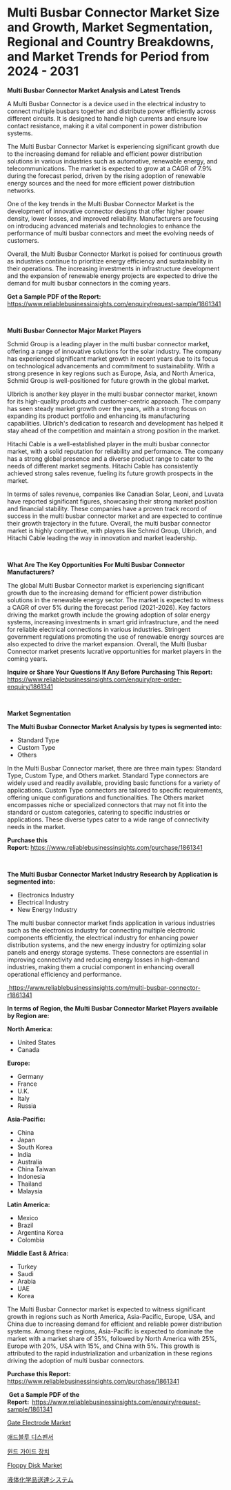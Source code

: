 <p><h1>Multi Busbar Connector Market Size and Growth, Market Segmentation, Regional and Country Breakdowns, and Market Trends for Period from 2024 -  2031</h1></p><p><strong>Multi Busbar Connector Market Analysis and Latest Trends</strong></p>
<p><p>A Multi Busbar Connector is a device used in the electrical industry to connect multiple busbars together and distribute power efficiently across different circuits. It is designed to handle high currents and ensure low contact resistance, making it a vital component in power distribution systems.</p><p>The Multi Busbar Connector Market is experiencing significant growth due to the increasing demand for reliable and efficient power distribution solutions in various industries such as automotive, renewable energy, and telecommunications. The market is expected to grow at a CAGR of 7.9% during the forecast period, driven by the rising adoption of renewable energy sources and the need for more efficient power distribution networks.</p><p>One of the key trends in the Multi Busbar Connector Market is the development of innovative connector designs that offer higher power density, lower losses, and improved reliability. Manufacturers are focusing on introducing advanced materials and technologies to enhance the performance of multi busbar connectors and meet the evolving needs of customers.</p><p>Overall, the Multi Busbar Connector Market is poised for continuous growth as industries continue to prioritize energy efficiency and sustainability in their operations. The increasing investments in infrastructure development and the expansion of renewable energy projects are expected to drive the demand for multi busbar connectors in the coming years.</p></p>
<p><strong>Get a Sample PDF of the Report:&nbsp;</strong> <a href="https://www.reliablebusinessinsights.com/enquiry/request-sample/1861341">https://www.reliablebusinessinsights.com/enquiry/request-sample/1861341</a></p>
<p>&nbsp;</p>
<p><strong>Multi Busbar Connector Major Market Players</strong></p>
<p><p>Schmid Group is a leading player in the multi busbar connector market, offering a range of innovative solutions for the solar industry. The company has experienced significant market growth in recent years due to its focus on technological advancements and commitment to sustainability. With a strong presence in key regions such as Europe, Asia, and North America, Schmid Group is well-positioned for future growth in the global market.</p><p>Ulbrich is another key player in the multi busbar connector market, known for its high-quality products and customer-centric approach. The company has seen steady market growth over the years, with a strong focus on expanding its product portfolio and enhancing its manufacturing capabilities. Ulbrich's dedication to research and development has helped it stay ahead of the competition and maintain a strong position in the market.</p><p>Hitachi Cable is a well-established player in the multi busbar connector market, with a solid reputation for reliability and performance. The company has a strong global presence and a diverse product range to cater to the needs of different market segments. Hitachi Cable has consistently achieved strong sales revenue, fueling its future growth prospects in the market.</p><p>In terms of sales revenue, companies like Canadian Solar, Leoni, and Luvata have reported significant figures, showcasing their strong market position and financial stability. These companies have a proven track record of success in the multi busbar connector market and are expected to continue their growth trajectory in the future. Overall, the multi busbar connector market is highly competitive, with players like Schmid Group, Ulbrich, and Hitachi Cable leading the way in innovation and market leadership.</p></p>
<p>&nbsp;</p>
<p><strong>What Are The Key Opportunities For Multi Busbar Connector Manufacturers?</strong></p>
<p><p>The global Multi Busbar Connector market is experiencing significant growth due to the increasing demand for efficient power distribution solutions in the renewable energy sector. The market is expected to witness a CAGR of over 5% during the forecast period (2021-2026). Key factors driving the market growth include the growing adoption of solar energy systems, increasing investments in smart grid infrastructure, and the need for reliable electrical connections in various industries. Stringent government regulations promoting the use of renewable energy sources are also expected to drive the market expansion. Overall, the Multi Busbar Connector market presents lucrative opportunities for market players in the coming years.</p></p>
<p><strong>Inquire or Share Your Questions If Any Before Purchasing This Report:</strong> <a href="https://www.reliablebusinessinsights.com/enquiry/pre-order-enquiry/1861341">https://www.reliablebusinessinsights.com/enquiry/pre-order-enquiry/1861341</a></p>
<p>&nbsp;</p>
<p><strong>Market Segmentation</strong></p>
<p><strong>The Multi Busbar Connector Market Analysis by types is segmented into:</strong></p>
<p><ul><li>Standard Type</li><li>Custom Type</li><li>Others</li></ul></p>
<p><p>In the Multi Busbar Connector market, there are three main types: Standard Type, Custom Type, and Others market. Standard Type connectors are widely used and readily available, providing basic functions for a variety of applications. Custom Type connectors are tailored to specific requirements, offering unique configurations and functionalities. The Others market encompasses niche or specialized connectors that may not fit into the standard or custom categories, catering to specific industries or applications. These diverse types cater to a wide range of connectivity needs in the market.</p></p>
<p><strong>Purchase this Report:&nbsp;</strong><a href="https://www.reliablebusinessinsights.com/purchase/1861341">https://www.reliablebusinessinsights.com/purchase/1861341</a></p>
<p>&nbsp;</p>
<p><strong>The Multi Busbar Connector Market Industry Research by Application is segmented into:</strong></p>
<p><ul><li>Electronics Industry</li><li>Electrical Industry</li><li>New Energy Industry</li></ul></p>
<p><p>The multi busbar connector market finds application in various industries such as the electronics industry for connecting multiple electronic components efficiently, the electrical industry for enhancing power distribution systems, and the new energy industry for optimizing solar panels and energy storage systems. These connectors are essential in improving connectivity and reducing energy losses in high-demand industries, making them a crucial component in enhancing overall operational efficiency and performance.</p></p>
<p><a href="https://www.reliablebusinessinsights.com/multi-busbar-connector-r1861341">&nbsp;https://www.reliablebusinessinsights.com/multi-busbar-connector-r1861341</a></p>
<p><strong>In terms of Region, the Multi Busbar Connector Market Players available by Region are:</strong></p>
<p>
    <p> <strong> North America: </strong>
        <ul>
            <li>United States</li>
            <li>Canada</li>
        </ul>
        </p> 
    <p> <strong> Europe: </strong>
        <ul>
            <li>Germany</li>
            <li>France</li>
            <li>U.K.</li>
            <li>Italy</li>
            <li>Russia</li>
        </ul>
        </p> 
    <p> <strong> Asia-Pacific: </strong>
        <ul>
            <li>China</li>
            <li>Japan</li>
            <li>South Korea</li>
            <li>India</li>
            <li>Australia</li>
            <li>China Taiwan</li>
            <li>Indonesia</li>
            <li>Thailand</li>
            <li>Malaysia</li>
        </ul>
        </p> 
    <p> <strong> Latin America: </strong>
        <ul>
            <li>Mexico</li>
            <li>Brazil</li>
            <li>Argentina Korea</li>
            <li>Colombia</li>
        </ul>
        </p> 
    <p> <strong> Middle East & Africa: </strong>
        <ul>
            <li>Turkey</li>
            <li>Saudi</li>
            <li>Arabia</li>
            <li>UAE</li>
            <li>Korea</li>
        </ul>
    </p>
    </p>
<p><p>The Multi Busbar Connector market is expected to witness significant growth in regions such as North America, Asia-Pacific, Europe, USA, and China due to increasing demand for efficient and reliable power distribution systems. Among these regions, Asia-Pacific is expected to dominate the market with a market share of 35%, followed by North America with 25%, Europe with 20%, USA with 15%, and China with 5%. This growth is attributed to the rapid industrialization and urbanization in these regions driving the adoption of multi busbar connectors.</p></p>
<p><strong>Purchase this Report: </strong><a href="https://www.reliablebusinessinsights.com/purchase/1861341">https://www.reliablebusinessinsights.com/purchase/1861341</a></p>
<p>&nbsp;<strong>Get a Sample PDF of the Report:&nbsp;&nbsp;</strong><a href="https://www.reliablebusinessinsights.com/enquiry/request-sample/1861341">https://www.reliablebusinessinsights.com/enquiry/request-sample/1861341</a></p>
<p><strong></strong></p>
<p><p><a href="https://github.com/crlaem461/Market-Research-Report-List-1/blob/main/gate-electrode-market.md">Gate Electrode Market</a></p><p><a href="https://github.com/emakpiahsopiah/Market-Research-Report-List-1/blob/main/9617601158138.md">애드블루 디스펜서</a></p><p><a href="https://github.com/nuekbpymrrz5/Market-Research-Report-List-2/blob/main/2932204158139.md">윈드 가이드 장치</a></p><p><a href="https://github.com/wnxtvsgd56/Market-Research-Report-List-1/blob/main/floppy-disk-market.md">Floppy Disk Market</a></p><p><a href="https://github.com/LizaHeller2023/Market-Research-Report-List-1/blob/main/5771464148704.md">液体化学品送達システム</a></p></p>
